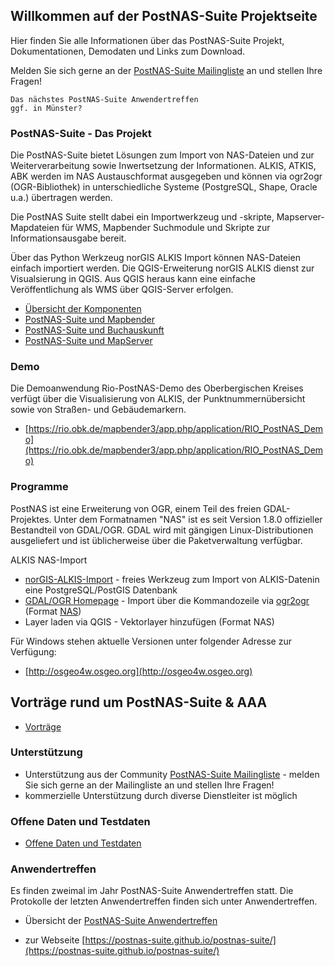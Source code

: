 ## Willkommen auf der PostNAS-Suite Projektseite

Hier finden Sie alle Informationen über das PostNAS-Suite Projekt, Dokumentationen, Demodaten und Links zum Download.

Melden Sie sich gerne an der [PostNAS-Suite Mailingliste](https://lists.osgeo.org/mailman/listinfo/nas) an und stellen Ihre Fragen!


```
Das nächstes PostNAS-Suite Anwendertreffen
ggf. in Münster?
```




### PostNAS-Suite - Das Projekt

Die PostNAS-Suite bietet Lösungen zum Import von NAS-Dateien und zur Weiterverarbeitung sowie Inwertsetzung der Informationen. ALKIS, ATKIS, ABK werden im NAS Austauschformat ausgegeben und können via ogr2ogr (​OGR-Bibliothek) in unterschiedliche Systeme (PostgreSQL, Shape, Oracle u.a.) übertragen werden.

Die PostNAS Suite stellt dabei ein Importwerkzeug und -skripte, Mapserver-Mapdateien für WMS, Mapbender Suchmodule und Skripte zur Informationsausgabe bereit.

Über das Python Werkzeug norGIS ALKIS Import können NAS-Dateien einfach importiert werden. Die QGIS-Erweiterung norGIS ALKIS dienst zur Visualsierung in QGIS. Aus QGIS heraus kann eine einfache Veröffentlichung als WMS über QGIS-Server erfolgen.

- [Übersicht der Komponenten](postnas-suite-komponenten.md)
- [PostNAS-Suite und Mapbender](postnas-suite-mapbender.md)
- [PostNAS-Suite und Buchauskunft](postnas-suite-buchauskunft.md)
- [PostNAS-Suite und MapServer](postnas-suite-mapserver.md)
 


### Demo

Die Demoanwendung Rio-PostNAS-Demo des Oberbergischen Kreises verfügt über die Visualisierung von ALKIS, der Punktnummernübersicht sowie von Straßen- und Gebäudemarkern.

- [https://rio.obk.de/mapbender3/app.php/application/RIO_PostNAS_Demo](https://rio.obk.de/mapbender3/app.php/application/RIO_PostNAS_Demo)


### Programme

PostNAS ist eine Erweiterung von OGR, einem Teil des freien GDAL-Projektes. Unter dem Formatnamen "NAS" ist es seit Version 1.8.0 offizieller Bestandteil von GDAL/OGR. GDAL wird mit gängigen Linux-Distributionen ausgeliefert und ist üblicherweise über die Paketverwaltung verfügbar.

ALKIS NAS-Import
- [​norGIS-ALKIS-Import](https://www.norbit.de/68/) - freies Werkzeug zum Import von ALKIS-Datenin eine PostgreSQL/PostGIS Datenbank
- [GDAL/OGR Homepage](https://gdal.org/) - Import über die Kommandozeile via [ogr2ogr](https://gdal.org/programs/ogr2ogr.html#ogr2ogr) (Format [NAS](https://gdal.org/drivers/vector/nas.html#vector-nas))
- Layer laden via QGIS - Vektorlayer hinzufügen (Format NAS)

Für Windows stehen aktuelle Versionen unter folgender Adresse zur Verfügung:

- ​[http://osgeo4w.osgeo.org](http://osgeo4w.osgeo.org)


## Vorträge rund um PostNAS-Suite & AAA

- [Vorträge](postnas-suite-vortraege.md)


### Unterstützung

- Unterstützung aus der Community ​[PostNAS-Suite Mailingliste](https://lists.osgeo.org/mailman/listinfo/nas) - melden Sie sich gerne an der Mailingliste an und stellen Ihre Fragen!
- kommerzielle Unterstützung durch diverse Dienstleiter ist möglich

### Offene Daten und Testdaten

- [Offene Daten und Testdaten](testdaten.md)


### Anwendertreffen

Es finden zweimal im Jahr PostNAS-Suite Anwendertreffen statt. Die Protokolle der letzten Anwendertreffen finden sich unter Anwendertreffen.

- Übersicht der [PostNAS-Suite Anwendertreffen](postnas-suite-anwendertreffen.md)
 
- zur Webseite [https://postnas-suite.github.io/postnas-suite/](https://postnas-suite.github.io/postnas-suite/)

